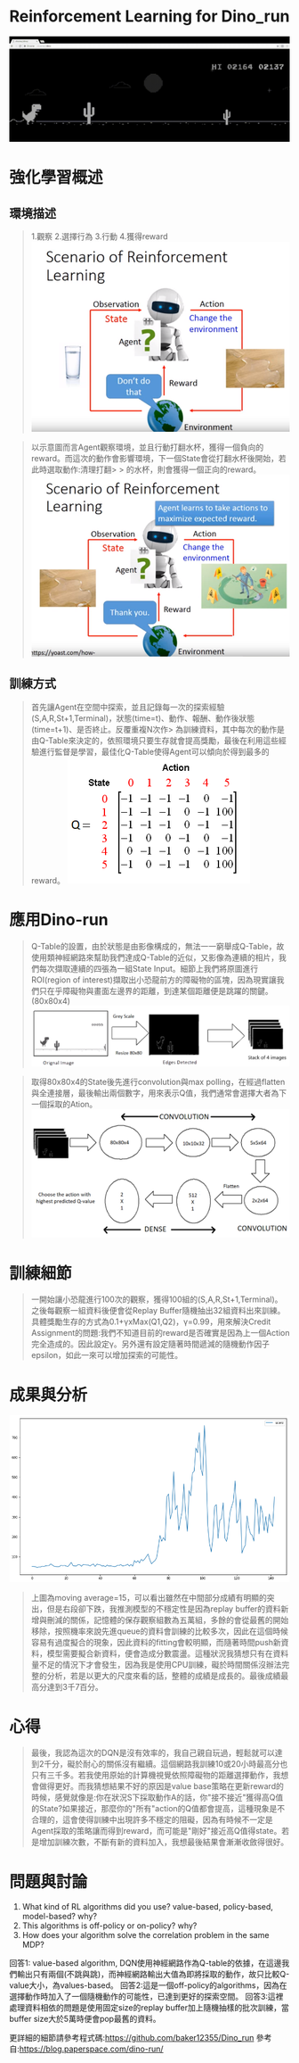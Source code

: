 # Reinforcement Learning for Dino_run


![image](https://github.com/baker12355/Dino_run/blob/master/dino.gif)


# 強化學習概述
##  環境描述

> 1.觀察 2.選擇行為 3.行動 4.獲得reward 
![image](https://github.com/baker12355/Dino_run/blob/master/RL_illustration_1.PNG)

> 以示意圖而言Agent觀察環境，並且行動打翻水杯，獲得一個負向的reward。而這次的動作會影響環境，下一個State會從打翻水杯後開始，若此時選取動作:清理打翻> > 的水杯，則會獲得一個正向的reward。
![image](https://github.com/baker12355/Dino_run/blob/master/RL_illustration_2.PNG)


## 訓練方式

> 首先讓Agent在空間中探索，並且記錄每一次的探索經驗(S,A,R,St+1,Terminal)，狀態(time=t)、動作、報酬、動作後狀態(time=t+1)、是否終止。反覆重複N次作> 為訓練資料，其中每次的動作是由Q-Table來決定的，依照環境只要生存就會提高獎勵，最後在利用這些經驗進行監督是學習，最佳化Q-Table使得Agent可以傾向於得到最多的reward。
![image](https://github.com/baker12355/Dino_run/blob/master/q-table.png)

# 應用Dino-run

> Q-Table的設置，由於狀態是由影像構成的，無法一一窮舉成Q-Table，故使用類神經網路來幫助我們達成Q-Table的近似，又影像為連續的相片，我們每次擷取連續的四張為一組State Input。細節上我們將原圖進行ROI(region of interest)擷取出小恐龍前方的障礙物的區塊，因為現實讓我們只在乎障礙物與畫面左邊界的距離，到達某個距離便是跳躍的關鍵。(80x80x4)
![image](https://github.com/baker12355/Dino_run/blob/master/grey_scale.png)


> 取得80x80x4的State後先進行convolution與max polling，在經過flatten與全連接層，最後輸出兩個數字，用來表示Q值，我們通常會選擇大者為下一個採取的Ation。
![image](https://github.com/baker12355/Dino_run/blob/master/convolution.png)

#  訓練細節

> 一開始讓小恐龍進行100次的觀察，獲得100組的(S,A,R,St+1,Terminal)。之後每觀察一組資料後便會從Replay Buffer隨機抽出32組資料出來訓練。具體獎勵生存的方式為0.1+γxMax(Q1,Q2)，γ=0.99，用來解決Credit Assignment的問題:我們不知道目前的reward是否確實是因為上一個Action完全造成的。因此設定γ。另外還有設定隨著時間遞減的隨機動作因子epsilon，如此一來可以增加探索的可能性。


#  成果與分析

![image](https://github.com/baker12355/Dino_run/blob/master/mva_15.png)
> 上圖為moving average=15，可以看出雖然在中間部分成績有明顯的突出，但是右段卻下跌，我推測模型的不穩定性是因為replay buffer的資料新增與刪減的關係，記憶體的保存觀察組數為五萬組，多餘的會從最舊的開始移除，按照機率來說先進queue的資料會訓練的比較多次，因此在這個時候容易有過度擬合的現象，因此資料的fitting會較明顯，而隨著時間push新資料，模型需要擬合新資料，便會造成分數震盪。這種狀況我猜想只有在資料量不足的情況下才會發生，因為我是使用CPU訓練，礙於時間關係沒辦法完整的分析，若是以更大的尺度來看的話，整體的成績是成長的。最後成績最高分達到3千7百分。


#  心得

> 最後，我認為這次的DQN是沒有效率的，我自己親自玩過，輕鬆就可以達到2千分，礙於耐心的關係沒有繼續。這個網路我訓練10或20小時最高分也只有三千多。若我使用原始的計算機視覺依照障礙物的距離選擇動作，我想會做得更好。而我猜想結果不好的原因是value base策略在更新reward的時候，感覺就像是:你在狀況S下採取動作A的話，你"接不接近"獲得高Q值的State?如果接近，那麼你的"所有"action的Q值都會提高，這種現象是不合理的，這會使得訓練中出現許多不穩定的阻礙，因為有時候不一定是Agent採取的策略讓而得到reward，而可能是"剛好"接近高Q值得state。若是增加訓練次數，不斷有新的資料加入，我想最後結果會漸漸收斂得很好。




# 問題與討論

1. What kind of RL algorithms did you use? value-based, policy-based, model-based? why? 
2. This algorithms is off-policy or on-policy? why? 
3. How does your algorithm solve the correlation problem in the same MDP? 

回答1: value-based algorithm, DQN使用神經網路作為Q-table的依據，在這邊我們輸出只有兩個(不跳與跳)，而神經網路輸出大值為即將採取的動作，故只比較Q-value大小，為values-based。
回答2:這是一個off-policy的algorithms，因為在選擇動作時加入了一個隨機動作的可能性，已達到更好的探索空間。
回答3:這裡處理資料相依的問題是使用固定size的replay buffer加上隨機抽樣的批次訓練，當buffer size大於5萬時便會pop最舊的資料。



更詳細的細節請參考程式碼:https://github.com/baker12355/Dino_run
參考自:https://blog.paperspace.com/dino-run/
